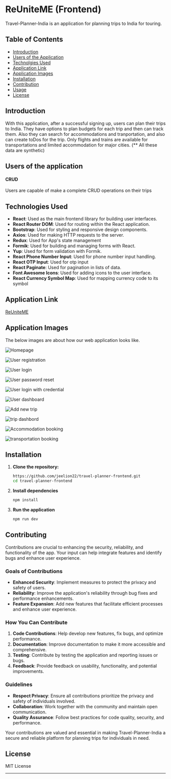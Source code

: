 # ReUniteME (Frontend)

Travel-Planner-India is an application for planning trips to India for touring.

## Table of Contents

- [Introduction](#introduction)
- [Users of the Application](#contributions)
- [Technolgies Used](#technologies-used)
- [Application Link](#application-link)
- [Application Images](#application-images)
- [Installation](#installation)
- [Contribution](#contributing)
- [Usage](#usage)
- [License](#license)

## Introduction

With this application, after a successful signing up, users can plan their trips to India. They have options to plan budgets for each trip and then can track them. Also they can search for accommodations and tranportation, and also can create toDos for the trip. Only flights and trains are available for transportations and limited accommodation for major cities. (\*\* All these data are synthetic)

## Users of the application

#### CRUD

Users are capable of make a complete CRUD operations on their trips

## Technologies Used

- **React**: Used as the main frontend library for building user interfaces.
- **React Router DOM**: Used for routing within the React application.
- **Bootstrap**: Used for styling and responsive design components.
- **Axios**: Used for making HTTP requests to the server.
- **Redux**: Used for App's state management
- **Formik**: Used for building and managing forms with React.
- **Yup**: Used for form validation with Formik.
- **React Phone Number Input**: Used for phone number input handling.
- **React OTP Input**: Used for otp input
- **React Paginate**: Used for pagination in lists of data.
- **Font Awesome Icons**: Used for adding icons to the user interface.
- **React Currency Symbol Map**: Used for mapping currency code to its symbol

## Application Link

[ReUniteME](https://travel-planner-india.netlify.app/)

## Application Images

The below images are about how our web application looks like.

![Homepage](/src/assets/img1.png)

![User registration](/src/assets/img2.png)

![User login](/src/assets/img3.png)

![User password reset](/src/assets/img4.png)

![User login with credential](/src/assets/img5.png)

![User dashboard](/src/assets/img6.png)

![Add new trip](/src/assets/img7.png)

![trip dashbord](/src/assets/img8.png)

![Accommodation booking](/src/assets/img9.png)

![transportation booking](/src/assets/img10.png)

## Installation

1. **Clone the repository:**

   ```bash
   https://github.com/jeelion22/travel-planner-frontend.git
   cd travel-planner-frontend

   ```

2. **Install dependencies**

   ```bash
   npm install

   ```

3. **Run the application**
   ```bash
   npm run dev
   ```

## Contributing

Contributions are crucial to enhancing the security, reliability, and functionality of the app. Your input can help integrate features and identify bugs and enhance user experience.

### Goals of Contributions

- **Enhanced Security**: Implement measures to protect the privacy and safety of users.
- **Reliability**: Improve the application's reliability through bug fixes and performance enhancements.
- **Feature Expansion**: Add new features that facilitate efficient processes and enhance user experience.

### How You Can Contribute

1. **Code Contributions**: Help develop new features, fix bugs, and optimize performance.
2. **Documentation**: Improve documentation to make it more accessible and comprehensive.
3. **Testing**: Contribute by testing the application and reporting issues or bugs.
4. **Feedback**: Provide feedback on usability, functionality, and potential improvements.

### Guidelines

- **Respect Privacy**: Ensure all contributions prioritize the privacy and safety of individuals involved.
- **Collaboration**: Work together with the community and maintain open communication.
- **Quality Assurance**: Follow best practices for code quality, security, and performance.

Your contributions are valued and essential in making Travel-Planner-India a secure and reliable platform for planning trips for individuals in need.

## License

MIT License

---
